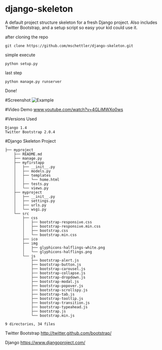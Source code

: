 django-skeleton
===============

A default project structure skeleton for a fresh Django project. Also includes Twitter Bootstrap, and a setup script so easy your kid could use it.
    
after cloning the repo

    git clone https://github.com/mschettler/django-skeleton.git

simple execute
    
    python setup.py


last step

    python manage.py runserver
    
Done!


#Screenshot
![Example](https://raw.github.com/mschettler/django-skeleton/master/screenshot.png)



#Video Demo
www.youtube.com/watch?v=4GLiMWXo0ws


#Versions Used

    Django 1.4
    Twitter Bootstrap 2.0.4


#Django Skeleton Project


    ├── myproject
        ├── README.md
        ├── manage.py
        ├── myfirstapp
        │   ├── __init__.py
        │   ├── models.py
        │   ├── templates
        │   │   └── home.html
        │   ├── tests.py
        │   └── views.py
        ├── myproject
        │   ├── __init__.py
        │   ├── settings.py
        │   ├── urls.py
        │   └── wsgi.py
        └── src
            ├── css
            │   ├── bootstrap-responsive.css
            │   ├── bootstrap-responsive.min.css
            │   ├── bootstrap.css
            │   └── bootstrap.min.css
            ├── ico
            ├── img
            │   ├── glyphicons-halflings-white.png
            │   └── glyphicons-halflings.png
            └── js
                ├── bootstrap-alert.js
                ├── bootstrap-button.js
                ├── bootstrap-carousel.js
                ├── bootstrap-collapse.js
                ├── bootstrap-dropdown.js
                ├── bootstrap-modal.js
                ├── bootstrap-popover.js
                ├── bootstrap-scrollspy.js
                ├── bootstrap-tab.js
                ├── bootstrap-tooltip.js
                ├── bootstrap-transition.js
                ├── bootstrap-typeahead.js
                ├── bootstrap.js
                └── bootstrap.min.js
    
    9 directories, 34 files
    
    
    
Twitter Bootstrap
http://twitter.github.com/bootstrap/

Django
https://www.djangoproject.com/